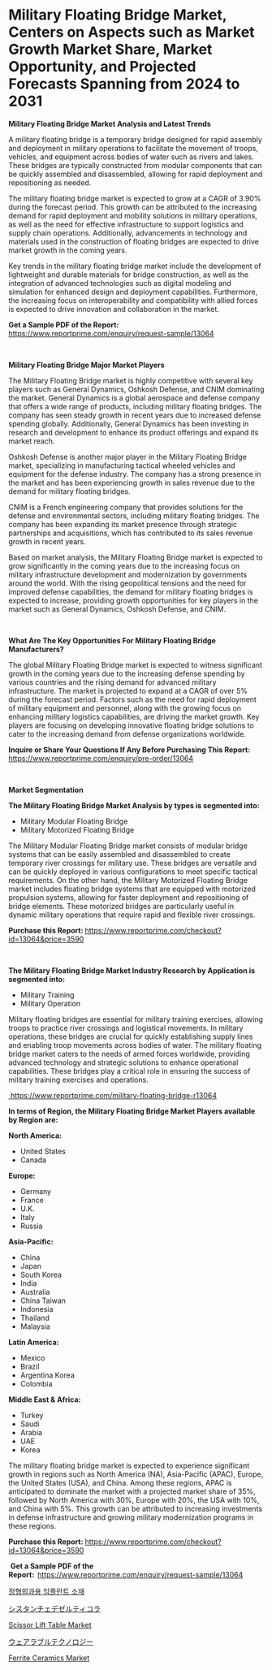 <p><h1>Military Floating Bridge Market, Centers on Aspects such as Market Growth Market Share, Market Opportunity, and Projected Forecasts Spanning from 2024 to 2031</h1></p><p><strong>Military Floating Bridge Market Analysis and Latest Trends</strong></p>
<p><p>A military floating bridge is a temporary bridge designed for rapid assembly and deployment in military operations to facilitate the movement of troops, vehicles, and equipment across bodies of water such as rivers and lakes. These bridges are typically constructed from modular components that can be quickly assembled and disassembled, allowing for rapid deployment and repositioning as needed.</p><p>The military floating bridge market is expected to grow at a CAGR of 3.90% during the forecast period. This growth can be attributed to the increasing demand for rapid deployment and mobility solutions in military operations, as well as the need for effective infrastructure to support logistics and supply chain operations. Additionally, advancements in technology and materials used in the construction of floating bridges are expected to drive market growth in the coming years.</p><p>Key trends in the military floating bridge market include the development of lightweight and durable materials for bridge construction, as well as the integration of advanced technologies such as digital modeling and simulation for enhanced design and deployment capabilities. Furthermore, the increasing focus on interoperability and compatibility with allied forces is expected to drive innovation and collaboration in the market.</p></p>
<p><strong>Get a Sample PDF of the Report:&nbsp;</strong> <a href="https://www.reportprime.com/enquiry/request-sample/13064">https://www.reportprime.com/enquiry/request-sample/13064</a></p>
<p>&nbsp;</p>
<p><strong>Military Floating Bridge Major Market Players</strong></p>
<p><p>The Military Floating Bridge market is highly competitive with several key players such as General Dynamics, Oshkosh Defense, and CNIM dominating the market. General Dynamics is a global aerospace and defense company that offers a wide range of products, including military floating bridges. The company has seen steady growth in recent years due to increased defense spending globally. Additionally, General Dynamics has been investing in research and development to enhance its product offerings and expand its market reach.</p><p>Oshkosh Defense is another major player in the Military Floating Bridge market, specializing in manufacturing tactical wheeled vehicles and equipment for the defense industry. The company has a strong presence in the market and has been experiencing growth in sales revenue due to the demand for military floating bridges.</p><p>CNIM is a French engineering company that provides solutions for the defense and environmental sectors, including military floating bridges. The company has been expanding its market presence through strategic partnerships and acquisitions, which has contributed to its sales revenue growth in recent years.</p><p>Based on market analysis, the Military Floating Bridge market is expected to grow significantly in the coming years due to the increasing focus on military infrastructure development and modernization by governments around the world. With the rising geopolitical tensions and the need for improved defense capabilities, the demand for military floating bridges is expected to increase, providing growth opportunities for key players in the market such as General Dynamics, Oshkosh Defense, and CNIM.</p></p>
<p>&nbsp;</p>
<p><strong>What Are The Key Opportunities For Military Floating Bridge Manufacturers?</strong></p>
<p><p>The global Military Floating Bridge market is expected to witness significant growth in the coming years due to the increasing defense spending by various countries and the rising demand for advanced military infrastructure. The market is projected to expand at a CAGR of over 5% during the forecast period. Factors such as the need for rapid deployment of military equipment and personnel, along with the growing focus on enhancing military logistics capabilities, are driving the market growth. Key players are focusing on developing innovative floating bridge solutions to cater to the increasing demand from defense organizations worldwide.</p></p>
<p><strong>Inquire or Share Your Questions If Any Before Purchasing This Report:</strong> <a href="https://www.reportprime.com/enquiry/pre-order/13064">https://www.reportprime.com/enquiry/pre-order/13064</a></p>
<p>&nbsp;</p>
<p><strong>Market Segmentation</strong></p>
<p><strong>The Military Floating Bridge Market Analysis by types is segmented into:</strong></p>
<p><ul><li>Military Modular Floating Bridge</li><li>Military Motorized Floating Bridge</li></ul></p>
<p><p>The Military Modular Floating Bridge market consists of modular bridge systems that can be easily assembled and disassembled to create temporary river crossings for military use. These bridges are versatile and can be quickly deployed in various configurations to meet specific tactical requirements. On the other hand, the Military Motorized Floating Bridge market includes floating bridge systems that are equipped with motorized propulsion systems, allowing for faster deployment and repositioning of bridge elements. These motorized bridges are particularly useful in dynamic military operations that require rapid and flexible river crossings.</p></p>
<p><strong>Purchase this Report:&nbsp;</strong><a href="https://www.reportprime.com/checkout?id=13064&price=3590">https://www.reportprime.com/checkout?id=13064&price=3590</a></p>
<p>&nbsp;</p>
<p><strong>The Military Floating Bridge Market Industry Research by Application is segmented into:</strong></p>
<p><ul><li>Military Training</li><li>Military Operation</li></ul></p>
<p><p>Military floating bridges are essential for military training exercises, allowing troops to practice river crossings and logistical movements. In military operations, these bridges are crucial for quickly establishing supply lines and enabling troop movements across bodies of water. The military floating bridge market caters to the needs of armed forces worldwide, providing advanced technology and strategic solutions to enhance operational capabilities. These bridges play a critical role in ensuring the success of military training exercises and operations.</p></p>
<p><a href="https://www.reportprime.com/military-floating-bridge-r13064">&nbsp;https://www.reportprime.com/military-floating-bridge-r13064</a></p>
<p><strong>In terms of Region, the Military Floating Bridge Market Players available by Region are:</strong></p>
<p>
    <p> <strong> North America: </strong>
        <ul>
            <li>United States</li>
            <li>Canada</li>
        </ul>
        </p> 
    <p> <strong> Europe: </strong>
        <ul>
            <li>Germany</li>
            <li>France</li>
            <li>U.K.</li>
            <li>Italy</li>
            <li>Russia</li>
        </ul>
        </p> 
    <p> <strong> Asia-Pacific: </strong>
        <ul>
            <li>China</li>
            <li>Japan</li>
            <li>South Korea</li>
            <li>India</li>
            <li>Australia</li>
            <li>China Taiwan</li>
            <li>Indonesia</li>
            <li>Thailand</li>
            <li>Malaysia</li>
        </ul>
        </p> 
    <p> <strong> Latin America: </strong>
        <ul>
            <li>Mexico</li>
            <li>Brazil</li>
            <li>Argentina Korea</li>
            <li>Colombia</li>
        </ul>
        </p> 
    <p> <strong> Middle East & Africa: </strong>
        <ul>
            <li>Turkey</li>
            <li>Saudi</li>
            <li>Arabia</li>
            <li>UAE</li>
            <li>Korea</li>
        </ul>
    </p>
    </p>
<p><p>The military floating bridge market is expected to experience significant growth in regions such as North America (NA), Asia-Pacific (APAC), Europe, the United States (USA), and China. Among these regions, APAC is anticipated to dominate the market with a projected market share of 35%, followed by North America with 30%, Europe with 20%, the USA with 10%, and China with 5%. This growth can be attributed to increasing investments in defense infrastructure and growing military modernization programs in these regions.</p></p>
<p><strong>Purchase this Report: </strong><a href="https://www.reportprime.com/checkout?id=13064&price=3590">https://www.reportprime.com/checkout?id=13064&price=3590</a></p>
<p>&nbsp;<strong>Get a Sample PDF of the Report:&nbsp;&nbsp;</strong><a href="https://www.reportprime.com/enquiry/request-sample/13064">https://www.reportprime.com/enquiry/request-sample/13064</a></p>
<p><strong></strong></p>
<p><p><a href="https://github.com/plelbej847484502/Market-Research-Report-List-1/blob/main/671718019265.md">정형외과용 임플란트 소재</a></p><p><a href="https://medium.com/@maudward1907/cistanche-deserticola%E3%81%AE%E5%B8%82%E5%A0%B4%E3%81%AF-%E5%B8%82%E5%A0%B4%E3%82%B7%E3%82%A7%E3%82%A2-%E3%82%B5%E3%82%A4%E3%82%BA-2031%E5%B9%B4%E3%81%BE%E3%81%A7%E3%81%AE%E4%BA%88%E6%B8%AC%E3%81%AB%E7%84%A6%E7%82%B9%E3%82%92%E5%BD%93%E3%81%A6%E3%81%A6%E3%81%84%E3%81%BE%E3%81%99-a4a98c1d5bb9">シスタンチェデゼルティコラ</a></p><p><a href="https://github.com/jodemen/Market-Research-Report-List-2/blob/main/scissor-lift-table-market.md">Scissor Lift Table Market</a></p><p><a href="https://github.com/dzy793153605/Market-Research-Report-List-1/blob/main/760921420799.md">ウェアラブルテクノロジー</a></p><p><a href="https://issuu.com/reportprime-2/docs/ferrite-ceramics-market-size-2030.pptx">Ferrite Ceramics Market</a></p></p>